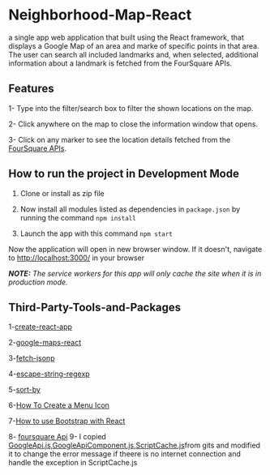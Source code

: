 # Neighborhood-Map-React
a single app web application that built using the React framework, that displays a Google Map of an area and marke of specific points in that area. 
The user can search all included landmarks and, when selected, additional information about a landmark is fetched from the FourSquare APIs.


## Features

1- Type into the filter/search box to filter the shown locations on the map.

2- Click anywhere on the map to close the information window that opens.

3- Click on any marker to see the location details fetched from the [FourSquare APIs](https://developer.foursquare.com/).

## How to run the project in Development Mode

1. Clone  or install as zip file 

3. Now install all modules listed as dependencies in `package.json` by running the command `npm install`

4. Launch the app with this command `npm start`

Now the application will open in new browser window. 
If it doesn't, navigate to [http://localhost:3000/](http://localhost:3000/) in your browser

***NOTE:*** *The service workers for this app will only cache the site when it is in production mode.*
## Third-Party-Tools-and-Packages

 1-[create-react-app](https://www.npmjs.com/package/create-react-app)
 
 2-[google-maps-react](https://www.npmjs.com/package/google-maps-react)
 
 3-[fetch-jsonp](https://www.npmjs.com/package/fetch-jsonp)
 
 4-[escape-string-regexp](https://www.npmjs.com/package/escape-string-regexp)
 
 5-[sort-by](https://www.npmjs.com/package/sort-by)
 
 6-[How To Create a Menu Icon](https://www.w3schools.com/howto/howto_css_menu_icon.asp)
 
 7-[How to use Bootstrap with React](https://blog.logrocket.com/how-to-use-bootstrap-with-react-a354715d1121)
 
 8- [foursquare Api](https://developer.foursquare.com/)
 9-  I copied [GoogleApi.js,GoogleApiComponent.js,ScriptCache.js](https://gist.github.com/auser/1d55aa3897f15d17caf21dc39b85b663)from gits and modified it to change the error message if theere is no internet connection and handle the exception in ScriptCache.js 
 
